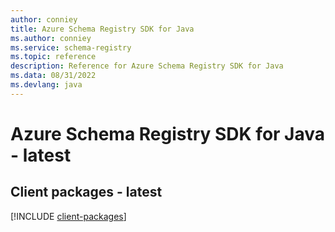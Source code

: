 ```yaml
---
author: conniey
title: Azure Schema Registry SDK for Java
ms.author: conniey
ms.service: schema-registry
ms.topic: reference
description: Reference for Azure Schema Registry SDK for Java
ms.data: 08/31/2022
ms.devlang: java
---
```

# Azure Schema Registry SDK for Java - latest

## Client packages - latest
[!INCLUDE [client-packages](schema-registry-client-index.md)]